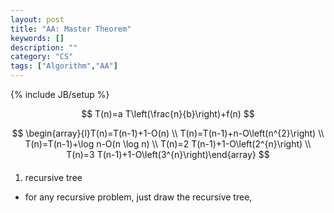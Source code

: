 ```yaml
---
layout: post
title: "AA: Master Theorem"
keywords: []
description: ""
category: "CS"
tags: ["Algorithm","AA"]
---
```

{% include JB/setup %}


$$
T(n)=a T\left(\frac{n}{b}\right)+f(n)
$$


$$
\begin{array}{l}T(n)=T(n-1)+1-O(n) \\ T(n)=T(n-1)+n-O\left(n^{2}\right) \\
T(n)=T(n-1)+\log n-O(n \log n) \\ T(n)=2 T(n-1)+1-O\left(2^{n}\right) \\ T(n)=3
T(n-1)+1-O\left(3^{n}\right)\end{array}
$$


#### 
1. recursive tree
- for any recursive problem, just draw the recursive tree, 
